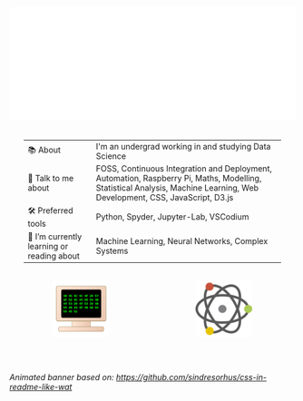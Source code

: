 <div align="center">
	<br>
	<a href="https://github.com/richardpordan/richardpordan/banner.svg">
		<img src="banner.svg" width="800" height="200" alt="banner">
	</a>
	<br>
</div>

<br>

<table style="margin-left:auto; margin-right:auto; width: 90%;">
  <tr>
    <td>📚 About</td>
    <td>I'm an undergrad working in and studying Data Science</td>
  </tr>
  <tr>
    <td>👀 Talk to me about</td>
    <td>FOSS, Continuous Integration and Deployment, Automation, Raspberry Pi, Maths, Modelling, Statistical Analysis, Machine Learning, Web Development, CSS, JavaScript, D3.js</td>
  </tr>
  <tr>
    <td>🛠️ Preferred tools</td>
    <td>Python, Spyder, Jupyter-Lab, VSCodium</td>
  </tr>
  <tr>
    <td>🌱 I’m currently learning or reading about</td>
    <td>Machine Learning, Neural Networks, Complex Systems</td>
  </tr>
</table>

<br>

<div style="display: flex; justify-content: space-between; width: 100%;">

  <img src="pc.svg" height=100 style="display: block; margin-left: auto; margin-right: auto;">

  <img src="ds-logo.svg" height=100 style="display: block; margin-left: auto; margin-right: auto;">

</div>

<br><br>

*Animated banner based on: https://github.com/sindresorhus/css-in-readme-like-wat*